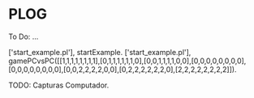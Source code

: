 # PLOG

To Do:
...


['start_example.pl'], startExample.
['start_example.pl'], gamePCvsPC([[1,1,1,1,1,1,1,1],[0,1,1,1,1,1,1,0],[0,0,1,1,1,1,0,0],[0,0,0,0,0,0,0,0],[0,0,0,0,0,0,0,0],[0,0,2,2,2,2,0,0],[0,2,2,2,2,2,2,0],[2,2,2,2,2,2,2,2]]).


TODO:
 Capturas
 Computador.
